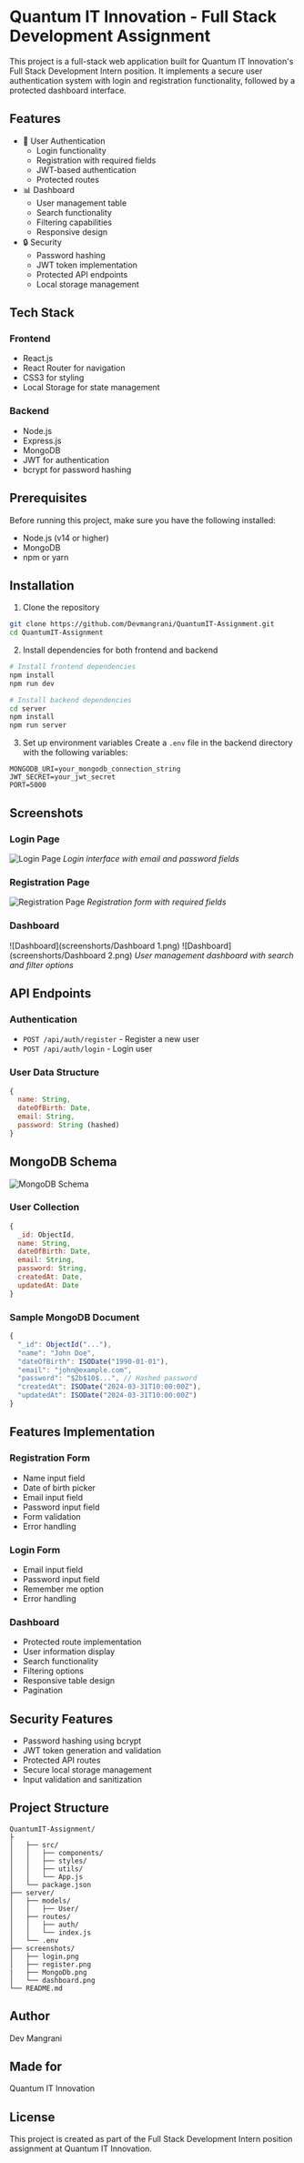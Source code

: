 # Quantum IT Innovation - Full Stack Development Assignment

This project is a full-stack web application built for Quantum IT Innovation's Full Stack Development Intern position. It implements a secure user authentication system with login and registration functionality, followed by a protected dashboard interface.

## Features

- 🔐 User Authentication
  - Login functionality
  - Registration with required fields
  - JWT-based authentication
  - Protected routes
- 📊 Dashboard
  - User management table
  - Search functionality
  - Filtering capabilities
  - Responsive design
- 🔒 Security
  - Password hashing
  - JWT token implementation
  - Protected API endpoints
  - Local storage management

## Tech Stack

### Frontend
- React.js
- React Router for navigation
- CSS3 for styling
- Local Storage for state management

### Backend
- Node.js
- Express.js
- MongoDB
- JWT for authentication
- bcrypt for password hashing

## Prerequisites

Before running this project, make sure you have the following installed:
- Node.js (v14 or higher)
- MongoDB
- npm or yarn

## Installation

1. Clone the repository
```bash
git clone https://github.com/Devmangrani/QuantumIT-Assignment.git
cd QuantumIT-Assignment
```

2. Install dependencies for both frontend and backend
```bash
# Install frontend dependencies
npm install
npm run dev

# Install backend dependencies
cd server
npm install
npm run server
```

3. Set up environment variables
Create a `.env` file in the backend directory with the following variables:
```
MONGODB_URI=your_mongodb_connection_string
JWT_SECRET=your_jwt_secret
PORT=5000
```


## Screenshots

### Login Page
![Login Page](screenshorts/Login.png)
*Login interface with email and password fields*

### Registration Page
![Registration Page](screenshorts/Register.png)
*Registration form with required fields*

### Dashboard
![Dashboard](screenshorts/Dashboard 1.png)
![Dashboard](screenshorts/Dashboard 2.png)
*User management dashboard with search and filter options*

## API Endpoints

### Authentication
- `POST /api/auth/register` - Register a new user
- `POST /api/auth/login` - Login user

### User Data Structure
```javascript
{
  name: String,
  dateOfBirth: Date,
  email: String,
  password: String (hashed)
}
```

## MongoDB Schema
![MongoDB Schema](screenshorts/Mongodb.png)
### User Collection
```javascript
{
  _id: ObjectId,
  name: String,
  dateOfBirth: Date,
  email: String,
  password: String,
  createdAt: Date,
  updatedAt: Date
}
```

### Sample MongoDB Document
```javascript
{
  "_id": ObjectId("..."),
  "name": "John Doe",
  "dateOfBirth": ISODate("1990-01-01"),
  "email": "john@example.com",
  "password": "$2b$10$...", // Hashed password
  "createdAt": ISODate("2024-03-31T10:00:00Z"),
  "updatedAt": ISODate("2024-03-31T10:00:00Z")
}
```

## Features Implementation

### Registration Form
- Name input field
- Date of birth picker
- Email input field
- Password input field
- Form validation
- Error handling

### Login Form
- Email input field
- Password input field
- Remember me option
- Error handling

### Dashboard
- Protected route implementation
- User information display
- Search functionality
- Filtering options
- Responsive table design
- Pagination

## Security Features
- Password hashing using bcrypt
- JWT token generation and validation
- Protected API routes
- Secure local storage management
- Input validation and sanitization

## Project Structure
```
QuantumIT-Assignment/
├
│   ├── src/
│   │   ├── components/
│   │   ├── styles/
│   │   ├── utils/
│   │   └── App.js
│   └── package.json
├── server/
│   ├── models/
│   │   ├── User/
│   ├── routes/
│   │   ├── auth/
│   │   └── index.js
│   └── .env
├── screenshots/
│   ├── login.png
│   ├── register.png
|   ├── MongoDb.png
│   └── dashboard.png
└── README.md
```

## Author
Dev Mangrani

## Made for
Quantum IT Innovation


## License
This project is created as part of the Full Stack Development Intern position assignment at Quantum IT Innovation.
